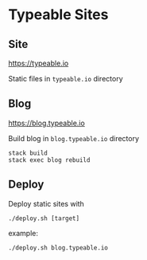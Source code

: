 # Typeable Sites

## Site

https://typeable.io

Static files in `typeable.io` directory

## Blog

https://blog.typeable.io

Build blog in `blog.typeable.io` directory

```
stack build
stack exec blog rebuild
```

## Deploy

Deploy static sites with

```
./deploy.sh [target]
```

example:

```
./deploy.sh blog.typeable.io
```
